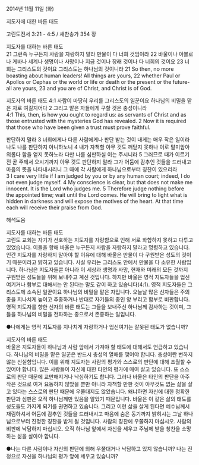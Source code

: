 2014년 11월 11일 (화)

지도자에 대한 바른 태도



고린도전서 3:21 - 4:5 / 새찬송가 354 장


지도자를 대하는 바른 태도  
21 그런즉 누구든지 사람을 자랑하지 말라 만물이 다 너희 것임이라 22 바울이나 아볼로나 게바나 세계나 생명이나 사망이나 지금 것이나 장래 것이나 다 너희의 것이요 23 너희는 그리스도의 것이요 그리스도는 하나님의 것이니라
21 So then, no more boasting about human leaders! All things are yours, 22 whether Paul or Apollos or Cephas or the world or life or death or the present or the future-all are yours, 23 and you are of Christ, and Christ is of God.

지도자의 바른 태도
4:1 사람이 마땅히 우리를 그리스도의 일꾼이요 하나님의 비밀을 맡은 자로 여길지어다 2 그리고 맡은 자들에게 구할 것은 충성이니라  
4:1 This, then, is how you ought to regard us: as servants of Christ and as those entrusted with the mysteries God has revealed. 2 Now it is required that those who have been given a trust must prove faithful.

판단하지 말라
3 너희에게나 다른 사람에게나 판단 받는 것이 내게는 매우 작은 일이라 나도 나를 판단하지 아니하노니 4 내가 자책할 아무 것도 깨닫지 못하나 이로 말미암아 의롭다 함을 얻지 못하노라 다만 나를 심판하실 이는 주시니라 5 그러므로 때가 이르기 전 곧 주께서 오시기까지 아무 것도 판단하지 말라 그가 어둠에 감추인 것들을 드러내고 마음의 뜻을 나타내시리니 그 때에 각 사람에게 하나님으로부터 칭찬이 있으리라  
3 I care very little if I am judged by you or by any human court; indeed, I do not even judge myself. 4 My conscience is clear, but that does not make me innocent. It is the Lord who judges me. 5 Therefore judge nothing before the appointed time; wait until the Lord comes. He will bring to light what is hidden in darkness and will expose the motives of the heart. At that time each will receive their praise from God.

해석도움





지도자를 대하는 바른 태도  
고린도 교회는 자기가 선호하는 지도자를 자랑함으로 인해 서로 화합하지 못하고 다투고 있었습니다. 이들을 향해 바울은 누구든지 사람을 자랑하지 말라고 명령하고 있습니다. 인간 지도자를 자랑하지 말아야 할 이유에 대해 바울은 만물이 다 구원받은 성도의 것이기 때문이라고 밝히고 있습니다. 사실 우리는 그리스도 안에서 만물을 다 소유한 사람입니다. 하나님은 지도자들뿐 아니라 이 세상과 생명과 사망, 현재와 미래의 모든 것까지 구원받은 성도들을 위해 보내주고 계신 것입니다. 하지만 바울은 영적 지도자들을 업신여기거나 함부로 대해서는 안 된다는 말도 같이 하고 있습니다(4:1). 영적 지도자들은 그리스도께 소속된 일꾼이요 하나님의 비밀을 맡은 자입니다. 오늘날 많은 신자들은 주의 종을 지나치게 높이고 추종하거나 반대로 자기들의 종인 양 부리고 함부로 비판합니다. 영적 지도자를 향한 신자의 바른 태도는 그들을 보내주신 하나님께 감사하는 것이며, 그들을 하나님의 비밀을 전파하는 종으로서 존중하는 일입니다.    

●나에게는 영적 지도자를 지나치게 자랑하거나 업신여기는 잘못된 태도가 없습니까? 

지도자의 바른 태도  
바울은 지도자들이 하나님과 사람 앞에서 가져야 할 태도에 대해서도 언급하고 있습니다. 하나님의 비밀을 맡은 일꾼은 반드시 충성의 열매를 맺어야 합니다. 충성이란 변하지 않는 신실함입니다. 이를 위해 지도자는 사람의 평가와 스스로의 판단에 대해 초월할 수 있어야 합니다. 많은 사람들이 자신에 대한 타인의 평가에 매여 살고 있습니다. 또 스스로의 판단 때문에 교만해지거나 낙심하기도 합니다. 그러나 바울은 타인의 판단을 아주 작은 것으로 여겨 요동하지 않았을 뿐만 아니라 자책할 만한 것이 아무것도 없는 삶을 살고 있다는 스스로의 판단 때문에 우쭐대지도 않았습니다. 왜냐하면 자신에 대한 정확한 판단과 심판은 오직 하나님께만 있음을 알았기 때문입니다. 바울은 이 같은 삶의 태도를 성도들도 가지게 되기를 권면하고 있습니다. 그리고 이런 삶을 살게 된다면 예수님께서 재림하셔서 어둠에 감추인 것들을 드러내시고 마음에 숨은 동기까지 밝히시는 그날 하나님으로부터 진정한 칭찬을 받게 될 것입니다. 사람의 칭찬에 우쭐하지 마십시오. 사람의 비판에 낙담하지 마십시오. 오직 하나님 앞에서 자신을 세우고 주님께 받을 칭찬을 소망하는 삶을 살아야 합니다. 

●나는 다른 사람이나 자신의 판단에 의해 우쭐대거나 낙담하고 있지 않습니까? 나는 진정으로 자신을 하나님의 평가 앞에 세우고 있습니까?